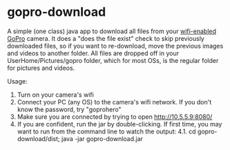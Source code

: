 gopro-download
==============

A simple (one class) java app to download all files from your [wifi-enabled GoPro](http://gopro.com/hd-hero3-cameras) camera.
It does a "does the file exist" check to skip previously downloaded files, so if you want to re-download, move the previous images and videos to another folder.
All files are dropped off in your UserHome/Pictures/gopro folder, which for most OSs, is the regular folder for pictures and videos.

Usage:

1. Turn on your camera's wifi
2. Connect your PC (any OS) to the camera's wifi network.  If you don't know the password, try "goprohero"
3. Make sure you are connected by trying to open http://10.5.5.9:8080/
4. If you are confident, run the jar by double-clicking.  If first time, you may want to run from the command line to watch the output:
4.1. cd gopro-download/dist; java -jar gopro-download.jar
